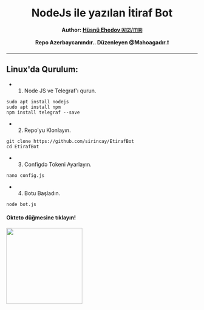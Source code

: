 <div align="center">
  <h1> NodeJs ile yazılan İtiraf Bot</h1>
   <b>Author: <a href="https://t.me/husnuehedov" target="_blank" >Hüsnü Ehedov 🇦🇿/🇹🇷</a></b>
</div>
<p align="center">
    <b>Repo Azerbaycanındır.. Düzenleyen @Mahoagadır.❗️</b>
</p>

----
###


## Linux'da Qurulum:

- 1. Node JS ve Telegraf'ı qurun.
```
sudo apt install nodejs
sudo apt install npm
npm install telegraf --save
```
- 2. Repo'yu Klonlayın.
```
git clone https://github.com/sirincay/EtirafBot
cd EtirafBot
```
- 3. Configdə Tokeni Ayarlayın.
```
nano config.js
```
- 4. Botu Başladın.
```
node bot.js
```     

<h4>Okteto düğmesine tıklayın!</h4>
<a href="https://cloud.okteto.com/deploy?repository=https://github.com/Alfa00006/Etiraf"><img src="https://img.shields.io/badge/Deploy%20To%20Okteto-informational?style=for-the-badge&logo=Okteto" width="200""/></a>
 
